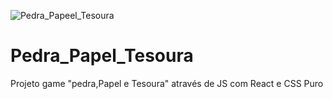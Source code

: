 ![Pedra_Papeel_Tesoura](https://user-images.githubusercontent.com/93401634/154097988-652d641c-203b-41e1-9992-4c523eef2456.png)
# Pedra_Papel_Tesoura

Projeto game "pedra,Papel e Tesoura" através de JS com React e CSS Puro
